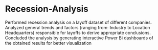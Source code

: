 # Recession-Analysis
Performed recession analysis on a layoff dataset of different companies. Analyzed general trends and factors (ranging from: Industry to Location Headquarters) responsible for layoffs to derive appropriate conclusions. Concluded the analysis by generating interactive Power Bi dashboards of the obtained results for better visualization
